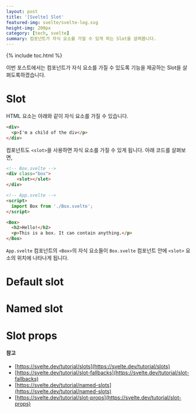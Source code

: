 ```yaml
---
layout: post
title: '[Svelte] Slot'
featured-img: svelte/svelte-log.svg
height-img: 200px
category: [tech, svelte]
summary: 컴포넌트가 자식 요소를 가질 수 있게 하는 Slot을 살펴봅니다.
---
```

{% include toc.html %}

이번 포스트에서는 컴포넌트가 자식 요소를 가질 수 있도록 기능을 제공하는 Slot을 살펴도록하겠습니다.

# Slot
HTML 요소는 아래와 같이 자식 요소를 가질 수 있습니다.

```html
<div>
  <p>I'm a child of the div</p>
</div>
```

컴포넌트도 `<slot>`을 사용하면 자식 요소를 가질 수 있게 됩니다. 아래 코드를 살펴보면,

```html
<!-- Box.svelte -->
<div class="box">
	<slot></slot>
</div>
```

```html
<!-- App.svelte -->
<script>
  import Box from './Box.svelte';
</script>

<Box>
  <h2>Hello!</h2>
  <p>This is a box. It can contain anything.</p>
</Box>
```

`App.svelte` 컴포넌트의 `<Box>`의 자식 요소들이 `Box.svelte` 컴포넌트 안에 `<slot>` 요소의 위치에 나타나게 됩니다.

# Default slot

# Named slot

# Slot props

#### 참고
- [https://svelte.dev/tutorial/slots](https://svelte.dev/tutorial/slots)
- [https://svelte.dev/tutorial/slot-fallbacks](https://svelte.dev/tutorial/slot-fallbacks)
- [https://svelte.dev/tutorial/named-slots](https://svelte.dev/tutorial/named-slots)
- [https://svelte.dev/tutorial/slot-props](https://svelte.dev/tutorial/slot-props)